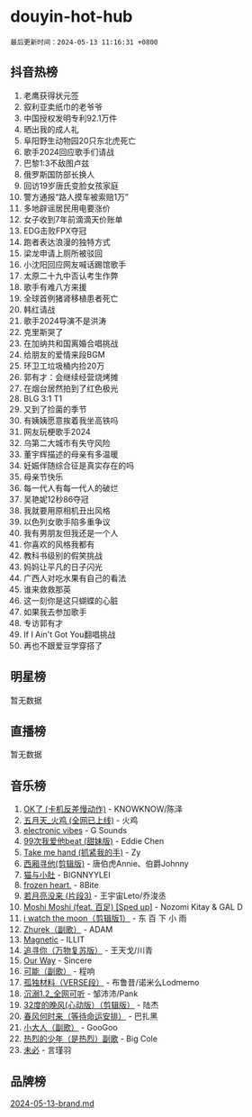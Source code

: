 # douyin-hot-hub

`最后更新时间：2024-05-13 11:16:31 +0800`

## 抖音热榜

1. 老鹰获得状元签
1. 叙利亚卖纸巾的老爷爷
1. 中国授权发明专利92.1万件
1. 晒出我的成人礼
1. 阜阳野生动物园20只东北虎死亡
1. 歌手2024回应歌手们请战
1. 巴黎1:3不敌图卢兹
1. 俄罗斯国防部长换人
1. 回访19岁唐氏变脸女孩家庭
1. 警方通报“路人摸车被索赔1万”
1. 多地辟谣居民用电要涨价
1. 女子收到7年前滴滴天价账单
1. EDG击败FPX夺冠
1. 跑者表达浪漫的独特方式
1. 梁龙申请上厕所被驳回
1. 小沈阳回应网友喊话踢馆歌手
1. 太原二十九中否认考生作弊
1. 歌手有难八方来援
1. 全球首例猪肾移植患者死亡
1. 韩红请战
1. 歌手2024导演不是洪涛
1. 克里斯哭了
1. 在加纳共和国离婚合唱挑战
1. 给朋友的爱情来段BGM
1. 环卫工垃圾桶内捡20万
1. 郭有才：会继续经营烧烤摊
1. 在烟台居然拍到了红色极光
1. BLG 3:1 T1
1. 又到了捡菌的季节
1. 有姨姨愿意挨着我坐高铁吗
1. 网友玩梗歌手2024
1. 乌第二大城市有失守风险
1. 董宇辉描述的母亲有多温暖
1. 妊娠伴随综合征是真实存在的吗
1. 母亲节快乐
1. 每一代人有每一代人的破烂
1. 吴艳妮12秒86夺冠
1. 我就要用原相机丑出风格
1. 以色列女歌手陷多重争议
1. 我有男朋友但我还是一个人
1. 你喜欢的风格我都有
1. 教科书级别的假笑挑战
1. 妈妈让平凡的日子闪光
1. 广西人对吃水果有自己的看法
1. 谁来救救那英
1. 这一刻你是这只蝴蝶的心脏
1. 如果我去参加歌手
1. 专访郭有才
1. If I Ain't Got You翻唱挑战
1. 再也不跟爱豆学穿搭了

## 明星榜

暂无数据

## 直播榜

暂无数据

## 音乐榜

1. [OK了 (卡机反差慢动作)](https://sf5-hl-cdn-tos.douyinstatic.com/obj/tos-cn-ve-2774/osXWgLGizaDPmw9B0CIggvCFeIAAebk1YMe8jD) - KNOWKNOW/陈泽
1. [五月天_火鸡 (全网已上线)](https://sf3-cdn-tos.douyinstatic.com/obj/tos-cn-ve-2774/oEtOMSQZstjlJ4nfBEgeqN29IbWjkmDBrFtF2C) - 火鸡
1. [electronic vibes](https://sf5-hl-cdn-tos.douyinstatic.com/obj/tos-cn-ve-2774/oMIpXkYtpBe14gZjOFMCLfhBv1zjK1O3Ztar9Q) - G Sounds
1. [99次我爱他beat (甜妹版)](https://sf5-hl-cdn-tos.douyinstatic.com/obj/tos-cn-ve-2774/ocBPCLaDWFQr2tJdQmEDjGfSYIjegYYPBQZykZ) - Eddie Chen
1. [Take me hand (抓紧我的手)](https://sf6-cdn-tos.douyinstatic.com/obj/tos-cn-ve-2774/os8GB2fDQQmJZTmtomg0gHX5fBACiEgcFgEKYg) - Zy
1. [西厢寻他(剪辑版)](https://sf3-cdn-tos.douyinstatic.com/obj/tos-cn-ve-2774/oUsAVfAQKlRNxEv5qxvIB8o5qmIWUcXbzJKJhw) - 唐伯虎Annie、伯爵Johnny
1. [猫与小肚](https://sf5-hl-cdn-tos.douyinstatic.com/obj/tos-cn-ve-2774/osZeoClMECgK8DYl6VebABgbchEtPYQjZEnRtd) - BIGNNYYLEI
1. [frozen heart.](https://sf6-cdn-tos.douyinstatic.com/obj/tos-cn-ve-2774/oIIWJfyjIACZA9zQMtnJ6hQQhFC4vhCupoRBsO) - 8Bite
1. [若月亮没来 (片段3)](https://sf5-hl-cdn-tos.douyinstatic.com/obj/tos-cn-ve-2774/okfyEUsGW1B1ovJi5JiN9IjvAT2lMwA054GoEB) - 王宇宙Leto/乔浚丞
1. [Moshi Moshi (feat. 百足) [Sped up]](https://sf3-cdn-tos.douyinstatic.com/obj/tos-cn-ve-2774/ocCPFQcXJLeroaIdQLIGAoeeYM3OAUYGDguHXz) - Nozomi Kitay & GAL D
1. [i watch the moon（剪辑版1）](https://sf5-hl-cdn-tos.douyinstatic.com/obj/tos-cn-ve-2774/o0I9mSChzHZANMJIEBfkCQzzg6N5WAcVtqft9P) - 东 百 下 小 雨
1. [Zhurek（副歌）](https://sf5-hl-cdn-tos.douyinstatic.com/obj/tos-cn-ve-2774/ooQm8FBZQDlf0btEYgVpCcSCQfrdJGBEKZYBGS) - ADAM
1. [Magnetic](https://sf27-cdn-tos.douyinstatic.com/obj/tos-cn-ve-2774/oAQCYdBNZfLACGDmVFAsfAtpy32tqErgQ3XgBN) - ILLIT
1. [追寻你（万物复苏版）](https://sf5-hl-cdn-tos.douyinstatic.com/obj/tos-cn-ve-2774/oYeAZJsbjIDit9APmBg8u6uDUQnHmoCf3gbo74) - 王天戈/川青
1. [Our Way](https://sf5-hl-cdn-tos.douyinstatic.com/obj/tos-cn-ve-2774/o8tPEkQgQNCe0DPeFwZzYrbqLlnzBBrYidWkEZ) - Sincere
1. [可能（副歌）](https://sf5-hl-cdn-tos.douyinstatic.com/obj/tos-cn-ve-2774/cde1731888894259b333569393c2fb51) - 程响
1. [孤独材料（VERSE段）](https://sf5-hl-cdn-tos.douyinstatic.com/obj/tos-cn-ve-2774/ocX7glDNHYlwFeYrGQfBZoThtvPWy8tCCEBGKQ) - 布鲁昔/诺米么Lodmemo
1. [沉溺1.2_全网可听](https://sf27-cdn-tos.douyinstatic.com/obj/tos-cn-ve-2774/ok2QoiBqsWAX9McZmWiI9gAB0EzwD4Xj6yfmtH) - 邹沛沛/Pank
1. [32度的晚风(心动版）（剪辑版）](https://sf5-hl-cdn-tos.douyinstatic.com/obj/tos-cn-ve-2774/owNyabsyWdzUulxhoJfK8IBXgp0UMQAHpvGh2B) - 陆杰
1. [春风何时来（等待命运安排）](https://sf27-cdn-tos.douyinstatic.com/obj/tos-cn-ve-2774/oICBNbD3gelMfB4WgiD1KI2jQtXZE2FgHLwtsl) - 巴扎黑
1. [小大人（副歌）](https://sf3-cdn-tos.douyinstatic.com/obj/tos-cn-ve-2774/oIhaDwehWhLFsVIG7QIICLLazDNGJAGg5geeb4) - GooGoo
1. [热烈的少年（是热烈）副歌](https://sf5-hl-cdn-tos.douyinstatic.com/obj/tos-cn-ve-2774/owVNI0CLDAUMtSz6TEYvfFBFL4UDFFhLfgK8fa) - Big Cole
1. [未必](https://sf3-cdn-tos.douyinstatic.com/obj/tos-cn-ve-2774/ogntQMFnKQDZUgTCYuJgfLEtleYZZFxBQqhhFB) - 言瑾羽

## 品牌榜

[2024-05-13-brand.md](2024-05-13-brand.md)
